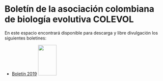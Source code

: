 # **Boletín de la asociación colombiana de biología evolutiva COLEVOL**

En este espacio encontrará disponible para descarga y libre divulgación los siguientes boletines: 

* [Boletín 2019](https://github.com/colevol/Boletin/blob/main/boletines/BoletinCOLEVOL_2019_1.pdf)  <img src="https://github.com/colevol/Boletin/blob/main/portadas/BoletinCOLEVOL_2019_1_Portada.png" height="100" width="60">
